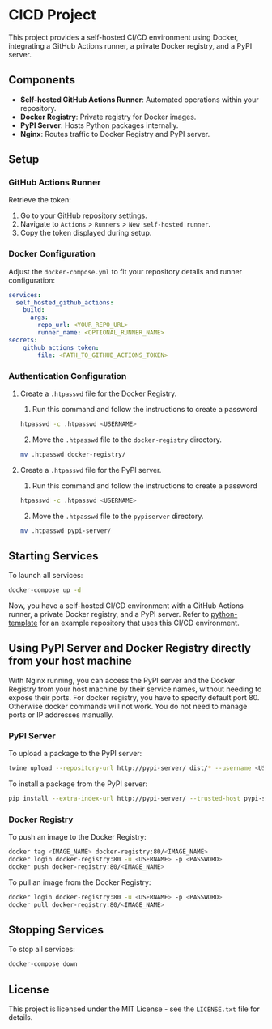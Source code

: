 # CICD Project

This project provides a self-hosted CI/CD environment using Docker, integrating a GitHub Actions runner, a private Docker registry, and a PyPI server.

## Components

- **Self-hosted GitHub Actions Runner**: Automated operations within your repository.
- **Docker Registry**: Private registry for Docker images.
- **PyPI Server**: Hosts Python packages internally.
- **Nginx**: Routes traffic to Docker Registry and PyPI server.

## Setup

### GitHub Actions Runner

Retrieve the token:
1. Go to your GitHub repository settings.
2. Navigate to `Actions` > `Runners` > `New self-hosted runner`.
3. Copy the token displayed during setup.

### Docker Configuration

Adjust the `docker-compose.yml` to fit your repository details and runner configuration:
```yaml
services:
  self_hosted_github_actions:
    build:
      args:
        repo_url: <YOUR_REPO_URL>
        runner_name: <OPTIONAL_RUNNER_NAME>
secrets:
    github_actions_token:
        file: <PATH_TO_GITHUB_ACTIONS_TOKEN>
```

### Authentication Configuration

1. Create a `.htpasswd` file for the Docker Registry.
   1. Run this command and follow the instructions to create a password
    ```bash
    htpasswd -c .htpasswd <USERNAME>
    ```
   2. Move the `.htpasswd` file to the `docker-registry` directory.
    ```bash
    mv .htpasswd docker-registry/
    ```

2. Create a `.htpasswd` file for the PyPI server.
   1. Run this command and follow the instructions to create a password
    ```bash
    htpasswd -c .htpasswd <USERNAME>
    ```
   2. Move the `.htpasswd` file to the `pypiserver` directory.
    ```bash
    mv .htpasswd pypi-server/
    ```

## Starting Services

To launch all services:
```bash
docker-compose up -d
```

Now, you have a self-hosted CI/CD environment with a GitHub Actions runner, a private Docker registry, and a PyPI server.
Refer to [python-template](https://github.com/AGISwarm/python-template) for an example repository that uses this CI/CD environment.

## Using PyPI Server and Docker Registry directly from your host machine

With Nginx running, you can access the PyPI server and the Docker Registry from your host machine by their service names, without needing to expose their ports.
For docker registry, you have to specify default port 80. Otherwise docker commands will not work.
You do not need to manage ports or IP addresses manually.

### PyPI Server

To upload a package to the PyPI server:
```bash
twine upload --repository-url http://pypi-server/ dist/* --username <USERNAME> --password <PASSWORD>
```

To install a package from the PyPI server:
```bash
pip install --extra-index-url http://pypi-server/ --trusted-host pypi-server <PACKAGE_NAME>
```

### Docker Registry

To push an image to the Docker Registry:
```bash
docker tag <IMAGE_NAME> docker-registry:80/<IMAGE_NAME>
docker login docker-registry:80 -u <USERNAME> -p <PASSWORD>
docker push docker-registry:80/<IMAGE_NAME>
```

To pull an image from the Docker Registry:
```bash
docker login docker-registry:80 -u <USERNAME> -p <PASSWORD>
docker pull docker-registry:80/<IMAGE_NAME>
```

## Stopping Services

To stop all services:
```bash
docker-compose down
```

## License

This project is licensed under the MIT License - see the `LICENSE.txt` file for details.